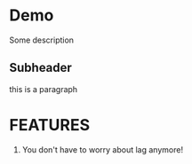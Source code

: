 # Demo 

Some description

## Subheader

this is a paragraph

# FEATURES

1. You don't have to worry about lag anymore!